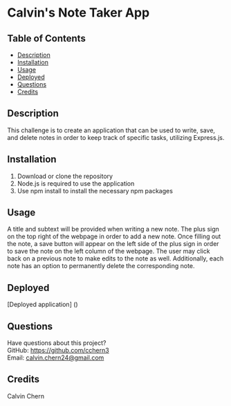 # Calvin's Note Taker App
  ## Table of Contents
  * [Description](#description)
  * [Installation](#installation)
  * [Usage](#usage)
  * [Deployed](#deployed)
  * [Questions](#questions)
  * [Credits](#credits)
  ## Description
  This challenge is to create an application that can be used to write, save, and delete notes in order to keep track of specific tasks, utilizing Express.js. 
  ## Installation
1. Download or clone the repository
2. Node.js is required to use the application
3. Use npm install to install the necessary npm packages
  ## Usage
 A title and subtext will be provided when writing a new note. The plus sign on the top right of the webpage in order to add a new note. Once filling out the note, a save button will appear on the left side of the plus sign in order to save the note on the left column of the webpage. The user may click back on a previous note to make edits to the note as well. Additionally, each note has an option to permanently delete the corresponding note.
  ## Deployed 
  [Deployed application] ()
  ## Questions
  Have questions about this project?  
  GitHub: https://github.com/cchern3  
  Email: calvin.chern24@gmail.com
  ## Credits
  Calvin Chern
